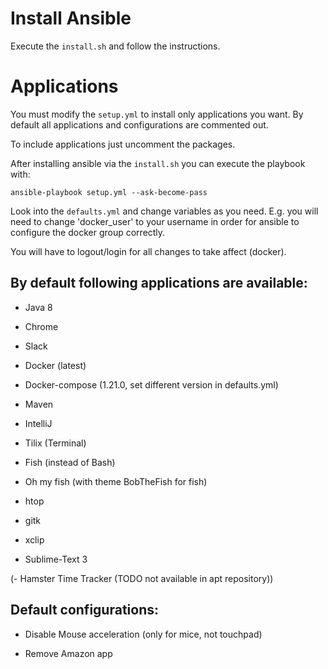 # Install Ansible
Execute the `install.sh` and follow the instructions.

# Applications
You must modify the `setup.yml` to install only applications you want. By default all applications and configurations are commented out.

To include applications just uncomment the packages.

After installing ansible via the `install.sh` you can execute the playbook with:

`ansible-playbook setup.yml --ask-become-pass`

Look into the `defaults.yml` and change variables as you need. E.g. you will need to change 'docker_user' to your username in order for ansible to configure the docker group correctly.

You will have to logout/login for all changes to take affect (docker).

## By default following applications are available:

- Java 8

- Chrome

- Slack

- Docker (latest)

- Docker-compose (1.21.0, set different version in defaults.yml)

- Maven

- IntelliJ

- Tilix (Terminal)

- Fish (instead of Bash)

- Oh my fish (with theme BobTheFish for fish)

- htop

- gitk

- xclip

- Sublime-Text 3

(- Hamster Time Tracker (TODO not available in apt repository))

## Default configurations:

- Disable Mouse acceleration (only for mice, not touchpad)

- Remove Amazon app
